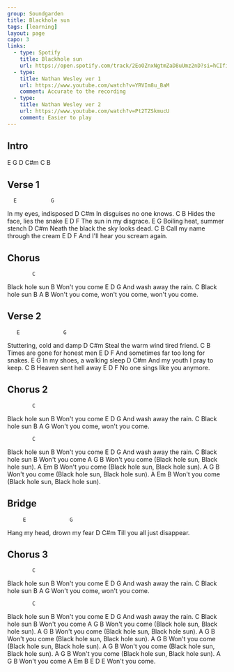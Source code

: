 ```yaml
---
group: Soundgarden
title: Blackhole sun
tags: [learning]
layout: page
capo: 3
links:
  - type: Spotify
    title: Blackhole sun
    url: https://open.spotify.com/track/2EoOZnxNgtmZaD8uUmz2nD?si=hCIfi-IVQmaPcNsiafg69Q
  - type: 
    title: Nathan Wesley ver 1 
    url: https://www.youtube.com/watch?v=YRVIm8u_BaM
    comment: Accurate to the recording
  - type: 
    title: Nathan Wesley ver 2
    url: https://www.youtube.com/watch?v=Pt2TZSkmucU
    comment: Easier to play
---
```


## Intro

E G D C#m C B

## Verse 1

      E           G
In my eyes, indisposed
       D             C#m
In disguises no one knows.
           C               B
Hides the face, lies the snake
     E     D       F
The sun in my disgrace.
         E             G
Boiling heat, summer stench
            D                  C#m
Neath the black the sky looks dead.
         C                 B
Call my name through the cream
          E        D       F
And I'll hear you scream again.

## Chorus

            C
Black hole sun
           B
Won't you come
     E     D       G
And wash away the rain.
            C
Black hole sun
           B               A               B
Won't you come, won't you come, won't you come.

## Verse 2

       E              G
Stuttering, cold and damp
           D                C#m
Steal the warm wind tired friend.
           C               B
Times are gone for honest men
               E      D          F
And sometimes far too long for snakes.
        E                G
In my shoes, a walking sleep
        D               C#m
And my youth I pray to keep.
        C          B
Heaven sent hell away
        E          D      F
No one sings like you anymore.

## Chorus 2

            C
Black hole sun
           B
Won't you come
     E     D       G
And wash away the rain.
            C
Black hole sun
           B               A    G
Won't you come, won't you come.

            C
Black hole sun
           B
Won't you come
     E     D       G
And wash away the rain.
            C
Black hole sun
           B
Won't you come
           A                G               B
Won't you come (Black hole sun, Black hole sun).
           A                Em              B
Won't you come (Black hole sun, Black hole sun).
           A                G               B
Won't you come (Black hole sun, Black hole sun).
           A                Em              B
Won't you come (Black hole sun, Black hole sun).

## Bridge

         E              G
Hang my head, drown my fear
         D              C#m
Till you all just disappear.

## Chorus 3

            C
Black hole sun
           B
Won't you come
     E     D       G
And wash away the rain.
            C
Black hole sun
           B               A    G
Won't you come, won't you come.

            C
Black hole sun
           B
Won't you come
     E     D       G
And wash away the rain.
            C
Black hole sun
           B
Won't you come
           A                G               B
Won't you come (Black hole sun, Black hole sun).
           A                G               B
Won't you come (Black hole sun, Black hole sun).
           A                G               B
Won't you come (Black hole sun, Black hole sun).
           A                G               B
Won't you come (Black hole sun, Black hole sun).
           A                G               B
Won't you come (Black hole sun, Black hole sun).
           A                G               B
Won't you come (Black hole sun, Black hole sun).
           A   G B
Won't you come
           A   Em B  E D E
Won't you come.
